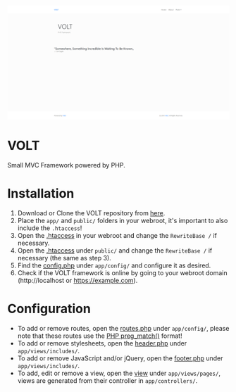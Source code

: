 ![VOLT - A small barebone PHP MVC Framework](public/assets/img/volt.png)

# VOLT
Small MVC Framework powered by PHP.

# Installation
1. Download or Clone the VOLT repository from [here](https://github.com/Teeffelen/volt/archive/master.zip).
2. Place the `app/` and `public/` folders in your webroot, it's important to also include the `.htaccess`!
3. Open the [.htaccess](https://github.com/Teeffelen/volt/blob/master/.htaccess) in your webroot and change the `RewriteBase /` if necessary.
4. Open the [.htaccess](https://github.com/Teeffelen/volt/blob/master/.htaccess) under `public/` and change the `RewriteBase /` if necessary (the same as step 3).
5. Find the [config.php](https://github.com/Teeffelen/volt/blob/master/app/config/config.php) under `app/config/` and configure it as desired.
6. Check if the VOLT framework is online by going to your webroot domain (http://localhost or https://example.com).

# Configuration
- To add or remove routes, open the [routes.php](https://github.com/Teeffelen/volt/blob/master/app/config/routes.php) under `app/config/`, please note that these routes use the [PHP preg_match()](https://secure.php.net/manual/en/function.preg-match.php) format!
- To add or remove stylesheets, open the [header.php](https://github.com/Teeffelen/volt/blob/master/app/views/includes/header.php) under `app/views/includes/`.
- To add or remove JavaScript and/or jQuery, open the [footer.php](https://github.com/Teeffelen/volt/blob/master/app/views/includes/footer.php) under `app/views/includes/`.
- To add, edit or remove a view, open the [view](https://github.com/Teeffelen/volt/tree/master/app/views) under `app/views/pages/`, views are generated from their controller in `app/controllers/`.
